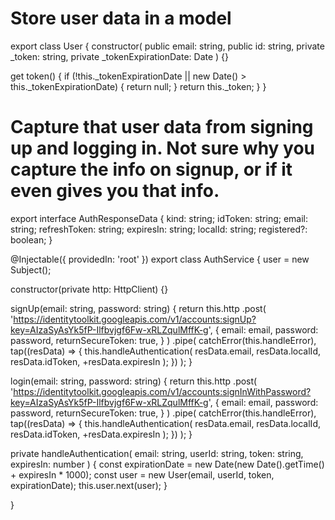 # Store user data in a model

export class User {
constructor(
public email: string,
public id: string,
private \_token: string,
private \_tokenExpirationDate: Date
) {}

get token() {
if (!this.\_tokenExpirationDate || new Date() > this.\_tokenExpirationDate) {
return null;
}
return this.\_token;
}
}

# Capture that user data from signing up and logging in. Not sure why you capture the info on signup, or if it even gives you that info.

export interface AuthResponseData {
kind: string;
idToken: string;
email: string;
refreshToken: string;
expiresIn: string;
localId: string;
registered?: boolean;
}

@Injectable({ providedIn: 'root' })
export class AuthService {
user = new Subject<User>();

constructor(private http: HttpClient) {}

signUp(email: string, password: string) {
return this.http
.post<AuthResponseData>(
'https://identitytoolkit.googleapis.com/v1/accounts:signUp?key=AIzaSyAsYk5fP-Ilfbvjgf6Fw-xRLZqulMffK-g',
{
email: email,
password: password,
returnSecureToken: true,
}
)
.pipe(
catchError(this.handleError),
tap((resData) => {
this.handleAuthentication(
resData.email,
resData.localId,
resData.idToken,
+resData.expiresIn
);
})
);
}

login(email: string, password: string) {
return this.http
.post<AuthResponseData>(
'https://identitytoolkit.googleapis.com/v1/accounts:signInWithPassword?key=AIzaSyAsYk5fP-Ilfbvjgf6Fw-xRLZqulMffK-g',
{
email: email,
password: password,
returnSecureToken: true,
}
)
.pipe(
catchError(this.handleError),
tap((resData) => {
this.handleAuthentication(
resData.email,
resData.localId,
resData.idToken,
+resData.expiresIn
);
})
);
}

private handleAuthentication(
email: string,
userId: string,
token: string,
expiresIn: number
) {
const expirationDate = new Date(new Date().getTime() + expiresIn \* 1000);
const user = new User(email, userId, token, expirationDate);
this.user.next(user);
}

}
